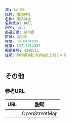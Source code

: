 ```yaml
---
ID: SvfQB
総称: 諏訪神社
名称: 諏訪神社
名称読み: null
別名: null
都道府県: 静岡県
区域: 浜松市
緯度: 34.8484931
経度: 137.8174335
郵便番号: 4340011
住所: 静岡県浜松市浜名区上島２４８
---
```


## その他

### 参考URL

| URL | 説明          |
| --- | ------------- |
|     | OpenStreetMap |
